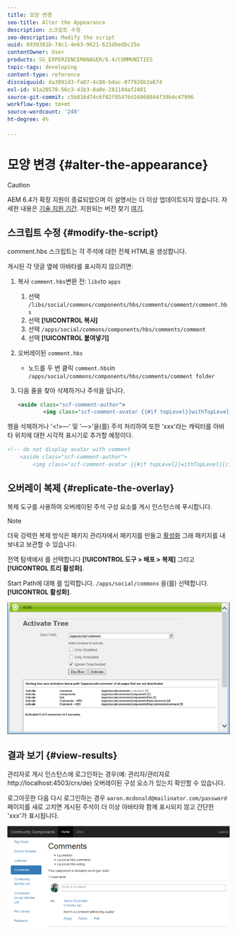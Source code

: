 ```yaml
---
title: 모양 변경
seo-title: Alter the Appearance
description: 스크립트 수정
seo-description: Modify the script
uuid: 6930381b-74c1-4e63-9621-621dbedbc25e
contentOwner: User
products: SG_EXPERIENCEMANAGER/6.4/COMMUNITIES
topic-tags: developing
content-type: reference
discoiquuid: da3891d3-fa07-4c88-b4ac-077926b3a674
exl-id: 01a20578-56c3-41b3-8a0e-281104af2481
source-git-commit: c5b816d74c6f02f85476d16868844f39b4c47996
workflow-type: tm+mt
source-wordcount: '249'
ht-degree: 4%

---
```


# 모양 변경 {#alter-the-appearance}

>[!CAUTION]
>
>AEM 6.4가 확장 지원이 종료되었으며 이 설명서는 더 이상 업데이트되지 않습니다. 자세한 내용은 [기술 지원 기간](https://helpx.adobe.com/kr/support/programs/eol-matrix.html). 지원되는 버전 찾기 [여기](https://experienceleague.adobe.com/docs/).

## 스크립트 수정 {#modify-the-script}

comment.hbs 스크립트는 각 주석에 대한 전체 HTML을 생성합니다.

게시된 각 댓글 옆에 아바타를 표시하지 않으려면:

1. 복사 `comment.hbs`변환 전: `libs`to `apps`
   1. 선택 `/libs/social/commons/components/hbs/comments/comment/comment.hbs`
   1. 선택 **[!UICONTROL 복사]**
   1. 선택 `/apps/social/commons/components/hbs/comments/comment`
   1. 선택 **[!UICONTROL 붙여넣기]**
1. 오버레이된 `comment.hbs`
   * 노드를 두 번 클릭  `comment.hbs`in `/apps/social/commons/components/hbs/comments/comment folder`
1. 다음 줄을 찾아 삭제하거나 주석을 답니다.

   ```xml
   <aside class="scf-comment-author">
           <img class="scf-comment-avatar {{#if topLevel}}withTopLevel{{/if}}" src="{{author.avatarUrl}}"></img>
   ```

행을 삭제하거나 &#39;&lt;!>—&#39; 및 &#39;—>&#39;을(를) 주석 처리하여 또한 &#39;xxx&#39;라는 캐릭터를 아바타 위치에 대한 시각적 표시기로 추가할 예정이다.

```xml
<!-- do not display avatar with comment
    <aside class="scf-comment-author">
        <img class="scf-comment-avatar {{#if topLevel}}withTopLevel{{/if}}" src="{{author.avatarUrl}}"></img>
```

## 오버레이 복제 {#replicate-the-overlay}

복제 도구를 사용하여 오버레이된 주석 구성 요소를 게시 인스턴스에 푸시합니다.

>[!NOTE]
>
>더욱 강력한 복제 방식은 패키지 관리자에서 패키지를 만들고 [활성화](../../help/sites-administering/package-manager.md#replicating-packages) 그래 패키지를 내보내고 보관할 수 있습니다.

전역 탐색에서 를 선택합니다 **[!UICONTROL 도구 > 배포 > 복제]** 그리고 **[!UICONTROL 트리 활성화]**.

Start Path에 대해 를 입력합니다. `/apps/social/commons` 을(를) 선택합니다. **[!UICONTROL 활성화]**.

![chlimage_1-42](assets/chlimage_1-42.png)

## 결과 보기 {#view-results}

관리자로 게시 인스턴스에 로그인하는 경우(예: 관리자/관리자로 http://localhost:4503/crx/de) 오버레이된 구성 요소가 있는지 확인할 수 있습니다.

로그아웃한 다음 다시 로그인하는 경우 `aaron.mcdonald@mailinator.com/password` 페이지를 새로 고치면 게시된 주석이 더 이상 아바타와 함께 표시되지 않고 간단한 &#39;xxx&#39;가 표시됩니다.

![chlimage_1-43](assets/chlimage_1-43.png)
